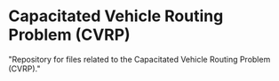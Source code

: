 # Capacitated Vehicle Routing Problem (CVRP)
"Repository for files related to the Capacitated Vehicle Routing Problem (CVRP)."
